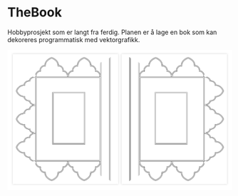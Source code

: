 # TheBook

Hobbyprosjekt som er langt fra ferdig. Planen er å lage en bok som kan dekoreres programmatisk med vektorgrafikk. 

![Example](https://github.com/jorgenevil/TheBook/blob/main/cover.jpg)